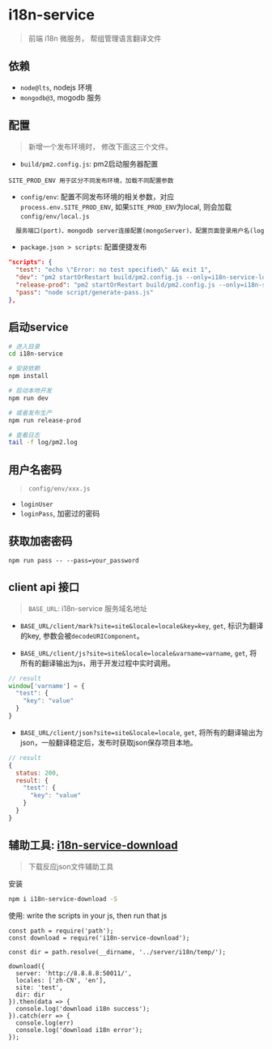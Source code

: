 # i18n-service

> 前端 i18n 微服务， 帮组管理语言翻译文件

## 依赖

- `node@lts`, nodejs 环境
- `mongodb@3`, mogodb 服务

## 配置

> 新增一个发布环境时， 修改下面这三个文件。

- `build/pm2.config.js`: pm2启动服务器配置
```
SITE_PROD_ENV 用于区分不同发布环境，加载不同配置参数
```

- `config/env`: 配置不同发布环境的相关参数，对应`process.env.SITE_PROD_ENV`, 如果`SITE_PROD_ENV`为local, 则会加载`config/env/local.js`

```txt
  服务端口(port)、mongodb server连接配置(mongoServer)、配置页面登录用户名(loginUser)密码(loginPass)等……详情见`config/env/locale.js`。
```

- `package.json > scripts`: 配置便捷发布

```json
"scripts": {
  "test": "echo \"Error: no test specified\" && exit 1",
  "dev": "pm2 startOrRestart build/pm2.config.js --only=i18n-service-local",
  "release-prod": "pm2 startOrRestart build/pm2.config.js --only=i18n-service-prod",
  "pass": "node script/generate-pass.js"
},
```

## 启动service

```sh
# 进入目录
cd i18n-service

# 安装依赖
npm install

# 启动本地开发
npm run dev

# 或者发布生产
npm run release-prod

# 查看日志
tail -f log/pm2.log
```

## 用户名密码

> `config/env/xxx.js`

- `loginUser`
- `loginPass`, 加密过的密码

## 获取加密密码

```
npm run pass -- --pass=your_password
```

## client api 接口

> `BASE_URL`: i18n-service 服务域名地址

- `BASE_URL/client/mark?site=site&locale=locale&key=key`, `get`, 标识为翻译的key, 参数会被`decodeURIComponent`。

- `BASE_URL/client/js?site=site&locale=locale&varname=varname`, `get`, 将所有的翻译输出为js，用于开发过程中实时调用。

```js
// result
window['varname'] = {
  "test": {
    "key": "value"
  }
}
```

- `BASE_URL/client/json?site=site&locale=locale`, `get`, 将所有的翻译输出为json，一般翻译稳定后，发布时获取json保存项目本地。

```js
// result
{
  status: 200,
  result: {
    "test": {
      "key": "value"
    }
  }
}
```

## 辅助工具: [i18n-service-download]()

> 下载反应json文件辅助工具

安装

```sh
npm i i18n-service-download -S
```

使用: write the scripts in your js, then run that js

```
const path = require('path');
const download = require('i18n-service-download');

const dir = path.resolve(__dirname, '../server/i18n/temp/');

download({
  server: 'http://8.8.8.8:50011/',
  locales: ['zh-CN', 'en'],
  site: 'test',
  dir: dir
}).then(data => {
  console.log('download i18n success');
}).catch(err => {
  console.log(err)
  console.log('download i18n error');
});
```
